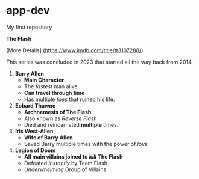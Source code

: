# app-dev
My first repository

**The Flash**

[More Details] (https://www.imdb.com/title/tt3107288/)

This series was concluded in 2023 that started all the way back from 2014. 

1. **Barry Allen**
   - **Main Character**
   - The *fastest* man alive
   - **Can travel through time**
   - Has multiple *foes* that ruined his life.
2. **Eobard Thawne**
   - **Archnemesis of The Flash**
   - Also known as *Reverse Flash*
   - Died and reincarnated **multiple** times.
3. **Iris West-Allen**
   - **Wife of Barry Allen**
   - Saved Barry multiple times with the power of *love*
4. **Legion of Doom**
   - **All main villains joined to *kill* The Flash**
   - Defeated *instantly* by Team Flash
   - *Underwhelming* Group of Villains
  

